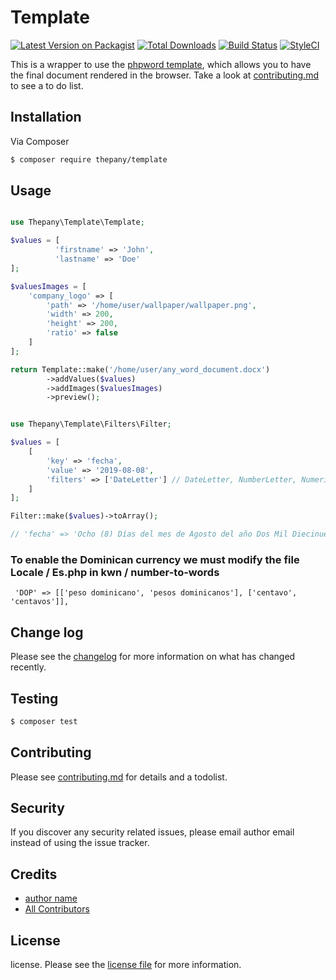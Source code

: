 # Template

[![Latest Version on Packagist][ico-version]][link-packagist]
[![Total Downloads][ico-downloads]][link-downloads]
[![Build Status][ico-travis]][link-travis]
[![StyleCI][ico-styleci]][link-styleci]

This is a wrapper to use the [phpword template](https://phpword.readthedocs.io/en/latest/templates-processing.html), which allows you to have the final document rendered in the browser. Take a look at [contributing.md](contributing.md) to see a to do list.

## Installation

Via Composer

``` bash
$ composer require thepany/template
```

## Usage

```php

use Thepany\Template\Template;

$values = [
          'firstname' => 'John',
          'lastname' => 'Doe'
];

$valuesImages = [
    'company_logo' => [
        'path' => '/home/user/wallpaper/wallpaper.png',
        'width' => 200, 
        'height' => 200, 
        'ratio' => false
    ]
];

return Template::make('/home/user/any_word_document.docx')
        ->addValues($values)
        ->addImages($valuesImages)
        ->preview();
```

```php

use Thepany\Template\Filters\Filter;

$values = [
    [
        'key' => 'fecha',
        'value' => '2019-08-08',
        'filters' => ['DateLetter'] // DateLetter, NumberLetter, NumericFormat:2, DateFormat:LLLL
    ]
];

Filter::make($values)->toArray();

// 'fecha' => 'Ocho (8) Días del mes de Agosto del año Dos Mil Diecinueve (2019)'

```

### To enable the Dominican currency we must modify the file Locale / Es.php in kwn / number-to-words
```text
 'DOP' => [['peso dominicano', 'pesos dominicanos'], ['centavo', 'centavos']],
```
## Change log

Please see the [changelog](changelog.md) for more information on what has changed recently.

## Testing

``` bash
$ composer test
```

## Contributing

Please see [contributing.md](contributing.md) for details and a todolist.

## Security

If you discover any security related issues, please email author email instead of using the issue tracker.

## Credits

- [author name][link-author]
- [All Contributors][link-contributors]

## License

license. Please see the [license file](license.md) for more information.

[ico-version]: https://img.shields.io/packagist/v/thepany/template.svg?style=flat-square
[ico-downloads]: https://img.shields.io/packagist/dt/thepany/template.svg?style=flat-square
[ico-travis]: https://img.shields.io/travis/thepany/template/master.svg?style=flat-square
[ico-styleci]: https://styleci.io/repos/12345678/shield

[link-packagist]: https://packagist.org/packages/thepany/template
[link-downloads]: https://packagist.org/packages/thepany/template
[link-travis]: https://travis-ci.org/thepany/template
[link-styleci]: https://styleci.io/repos/12345678
[link-author]: https://github.com/thepany
[link-contributors]: ../../contributors
